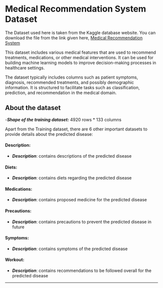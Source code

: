 # Medical Recommendation System Dataset 

The Dataset used here is taken from the Kaggle database website. You can download the file from the link given here, [Medical Recommendation System](https://www.kaggle.com/datasets/noorsaeed/medicine-recommendation-system-dataset)

This dataset includes various medical features that are used to recommend treatments, medications, or other medical interventions. It can be used for building machine learning models to improve decision-making processes in healthcare settings.

The dataset typically includes columns such as patient symptoms, diagnosis, recommended treatments, and possibly demographic information. It is structured to facilitate tasks such as classification, prediction, and recommendation in the medical domain.

## About the dataset

-***Shape of the training dataset:*** 4920 rows * 133 columns

Apart from the Training dataset, there are 6 other important datasets to provide details about the predicted disease:

#### Description:
- ***Description***: contains descriptions of the predicted disease

#### Diets:
- ***Description***: contains diets regarding the predicted disease

#### Medications:
- ***Description***: contains proposed medicine for the predicted disease

#### Precautions:
- ***Description***: contains precautions to prevent the predicted disease in future

#### Symptoms:
- ***Description***: contains symptoms of the predicted disease

#### Workout:
- ***Description***: contains recommendations to be followed overall for the predicted disease

---